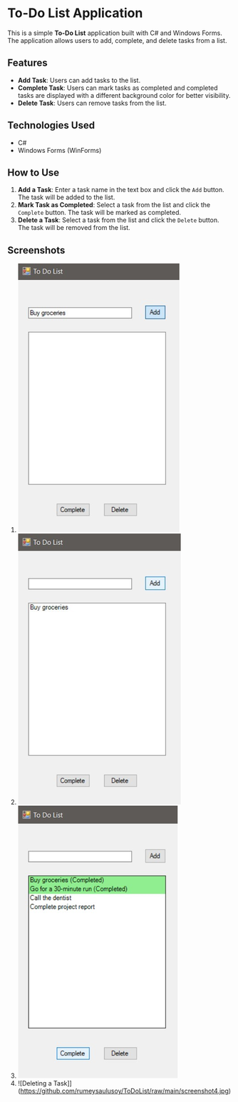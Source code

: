 # To-Do List Application

This is a simple **To-Do List** application built with C# and Windows Forms. The application allows users to add, complete, and delete tasks from a list.

## Features

- **Add Task**: Users can add tasks to the list.
- **Complete Task**: Users can mark tasks as completed and completed tasks are displayed with a different background color for better visibility.
- **Delete Task**: Users can remove tasks from the list.

## Technologies Used

- C#
- Windows Forms (WinForms)

## How to Use

1. **Add a Task**: Enter a task name in the text box and click the `Add` button. The task will be added to the list.
2. **Mark Task as Completed**: Select a task from the list and click the `Complete` button. The task will be marked as completed.
3. **Delete a Task**: Select a task from the list and click the `Delete` button. The task will be removed from the list.

## Screenshots

1. ![Adding a Task](https://github.com/rumeysaulusoy/ToDoList/raw/main/screenshot1.jpg)
2. ![Adding a Task](https://github.com/rumeysaulusoy/ToDoList/raw/main/screenshot2.jpg)
3. ![Completing a Task](https://github.com/rumeysaulusoy/ToDoList/raw/main/screenshot3.jpg)
4. ![Deleting a Task]](https://github.com/rumeysaulusoy/ToDoList/raw/main/screenshot4.jpg)

